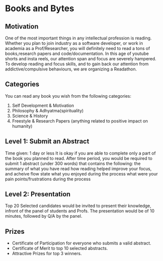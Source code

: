 # Books and Bytes

## Motivation

One of the most important things in any intellectual profession is reading.
Whether you plan to join industry as a software developer, or work in
academia as a Prof/Researcher, you will definitely need to read a tons of
books,research papers and code/documentation.
In this age of youtube shorts and insta reels, our attention span and focus are
severely hampered.
To develop reading and focus skills, and to gain back our attention from
addictive/compulsive behaviours, we are organizing a Readathon.


## Categories

You can read any book you wish from the following categories:
1. Self Development & Motivation
2. Philosophy & Adhyatma(spirituality)
3. Science & History
4. Freestyle & Research Papers (anything related to positive impact on humanity)

## Level 1: Submit an Abstract

Time given: 1 day or less
It is okay if you are able to complete only a part of the book you planned to
read.
After time period, you would be required to submit 1 abstract (under 300
words) that contains the following:
the summary of what you have read
how reading helped improve your focus, and acheive flow state
what you enjoyed during the process
what were your pain points/frustrations during the process

## Level 2: Presentation

Top 20 Selected candidates would be invited to present their knowledge,
infront of the panel of students and Profs.
The presentation would be of 10 minutes, followed by Q/A by the panel.

## Prizes

- Certificate of Participation for everyone who submits a valid abstract.
- Certificate of Merit to top 10 selected abstracts.
- Attractive Prizes for top 3 winners.
